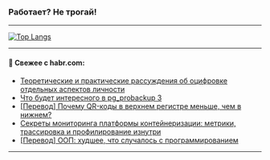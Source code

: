### Работает? Не трогай!

---
<!--
#### 🛠️ Technical stack:

![Java](https://img.shields.io/badge/Java-informational?logo=Oracle&style=flat&logoColor=white&color=FF4500)
![Kotlin](https://img.shields.io/badge/Kotlin-informational?logo=Kotlin&style=flat&logoColor=white&color=774D97)
![TS](https://img.shields.io/badge/TypeScript-informational?logo=typeScript&style=flat&logoColor=black&color=017acc)
![Python](https://img.shields.io/badge/Python-informational?logo=Python&style=flat&logoColor=black&color=ffdd54) <br>
![Spring](https://img.shields.io/badge/Spring-informational?logo=Spring&style=flat&logoColor=white&color=6DB33F) 
![SpringBoot](https://img.shields.io/badge/SpringBoot-informational?logo=SpringBoot&style=flat&logoColor=white&color=6DB33F)
![Nest](https://img.shields.io/badge/NestJS-informational?logo=NestJS&style=flat&logoColor=white&color=E0234E) 
![NodeJS](https://img.shields.io/badge/NodeJS-informational?logo=node.js&style=flat&logoColor=white&color=70A760)<br>
![PostgreSQL](https://img.shields.io/badge/PostgreSQL-informational?logo=PostgreSQL&style=flat&logoColor=white&color=DAA520)
![MongoDB](https://img.shields.io/badge/MongoDB-informational?logo=MongoDB&style=flat&logoColor=white&color=870000)
![Apache](https://img.shields.io/badge/Apache-informational?logo=apache&style=flat&logoColor=white&color=f74e28)

___ 
-->

<!--- #### 🛠️ : --->

[![Top Langs](https://github-readme-stats-82jvfl3w3-advtsettinggmailcoms-projects.vercel.app/api/top-langs/?username=zloylis&langs_count=10&hide_title=true&title_color=e6edf3&size_weight=0.5&count_weight=0.5&layout=compact&hide_progress=true&hide_border=true&theme=dracula)](https://github.com/zloylis)

<!---


####  :octocat:&nbsp;&nbsp; Статистика:

![GitHub stats](https://github-readme-stats-u2qms2cxw-advtsettinggmailcoms-projects.vercel.app/api?username=zloylis&show_icons=true&hide_border=true&theme=dracula&title_color=e6edf3&include_all_commits=true&count_private=true&hide_rank=false&hide_title=true&rank_icon=github)
-->
---

#### 💬 Свежее с habr.com:

<!-- BLOG-POST-LIST:START -->
- [Теоретические и практические рассуждения об оцифровке отдельных аспектов личности](https://habr.com/ru/articles/886026/?utm_source=habrahabr&utm_medium=rss&utm_campaign=886026)
- [Что будет интересного в pg_probackup 3](https://habr.com/ru/companies/postgrespro/articles/884432/?utm_source=habrahabr&utm_medium=rss&utm_campaign=884432)
- [[Перевод] Почему QR-коды в верхнем регистре меньше, чем в нижнем?](https://habr.com/ru/articles/885990/?utm_source=habrahabr&utm_medium=rss&utm_campaign=885990)
- [Секреты мониторинга платформы контейнеризации: метрики, трассировка и профилирование изнутри](https://habr.com/ru/companies/dbraincloud/articles/885978/?utm_source=habrahabr&utm_medium=rss&utm_campaign=885978)
- [[Перевод] ООП: худшее, что случалось с программированием](https://habr.com/ru/articles/885980/?utm_source=habrahabr&utm_medium=rss&utm_campaign=885980)
<!-- BLOG-POST-LIST:END -->

---
